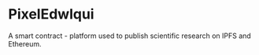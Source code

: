 # PixelEdwlqui
A smart contract - platform used to publish scientific research on IPFS and Ethereum.
